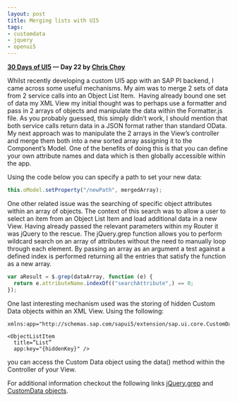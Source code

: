 ```yaml
---
layout: post
title: Merging lists with UI5
tags:
- customdata
- jquery
- openui5
---
```


**[30 Days of UI5](/blog/posts/2015/07/04/30-days-of-ui5/) &mdash; Day 22 by [Chris Choy](https://uk.linkedin.com/pub/christopher-choy/53/21/b71)**

Whilst recently developing a custom UI5 app with an SAP PI backend, I came across some useful mechanisms. My aim was to merge 2 sets of data from 2 service calls into an Object List Item.  Having already bound one set of data my XML View my initial thought was to perhaps use a formatter and pass in 2 arrays of objects and manipulate the data within the Formatter.js file. As you probably guessed, this simply didn’t work, I should mention that both service calls return data in a JSON format rather than standard OData. My next approach was to manipulate the 2 arrays in the View’s controller and merge them both into a new sorted array assigning it to the Component’s Model. One of the benefits of doing this is that you can define your own attribute names and data which is then globally accessible within the app.

Using the code below you can specify a path to set your new data:

```javascript
this.oModel.setProperty("/newPath", mergedArray);
```

One other related issue was the searching of specific object attributes within an array of objects. The context of this search was to allow a user to select an item from an Object List Item and load additional data in a new View. Having already passed the relevant parameters within my Router it was jQuery to the rescue. The jQuery.grep function allows you to perform wildcard search on an array of attributes without the need to manually loop through each element. By passing an array as an argument a test against a defined index is performed returning all the entries that satisfy the function as a new array.

```javascript
var aResult = $.grep(dataArray, function (e) { 
  return e.attributeName.indexOf(("searchAttribute",) == 0; 
});
```

One last interesting mechanism used was the storing of hidden Custom Data objects within an XML View. Using the following:

```
xmlns:app="http://schemas.sap.com/sapui5/extension/sap.ui.core.CustomData/1" 

<ObjectListItem 
  title=”List” 
  app:key="{hiddenKey}" />
```
you can access the Custom Data object using the data() method within the Controller of your View.

For additional information checkout the following links [jQuery.grep](http://api.jquery.com/jquery.grep/) and [CustomData objects](http://help.sap.com/saphelp_uiaddon10/helpdata/en/91/f0c3ee6f4d1014b6dd926db0e91070/content.htm).

 


